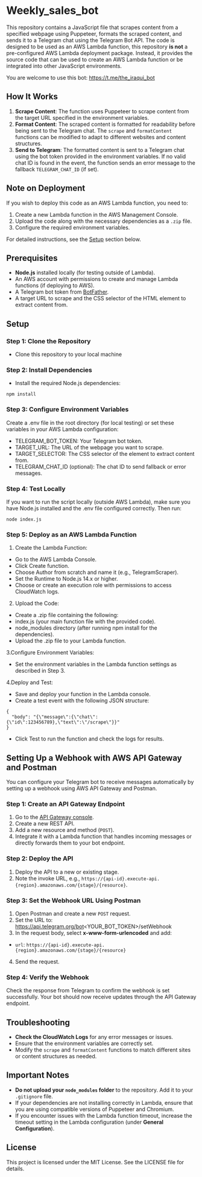 # Weekly_sales_bot
This repository contains a JavaScript file that scrapes content from a specified webpage using Puppeteer, formats the scraped content, and sends it to a Telegram chat using the Telegram Bot API. The code is designed to be used as an AWS Lambda function, this repository **is not** a pre-configured AWS Lambda deployment package. Instead, it provides the source code that can be used to create an AWS Lambda function or be integrated into other JavaScript environments.

You are welcome to use this bot: https://t.me/the_iraqui_bot
## How It Works

1. **Scrape Content**: The function uses Puppeteer to scrape content from the target URL specified in the environment variables.
2. **Format Content**: The scraped content is formatted for readability before being sent to the Telegram chat. The `scrape` and `formatContent` functions can be modified to adapt to different websites and content structures.
3. **Send to Telegram**: The formatted content is sent to a Telegram chat using the bot token provided in the environment variables. If no valid chat ID is found in the event, the function sends an error message to the fallback `TELEGRAM_CHAT_ID` (if set).


## Note on Deployment

If you wish to deploy this code as an AWS Lambda function, you need to:

1. Create a new Lambda function in the AWS Management Console.
2. Upload the code along with the necessary dependencies as a `.zip` file.
3. Configure the required environment variables.

For detailed instructions, see the [Setup](#setup) section below.

## Prerequisites

- **Node.js** installed locally (for testing outside of Lambda).
- An AWS account with permissions to create and manage Lambda functions (if deploying to AWS).
- A Telegram bot token from [BotFather](https://t.me/botfather).
- A target URL to scrape and the CSS selector of the HTML element to extract content from.

## Setup

### Step 1: Clone the Repository

- Clone this repository to your local machine

### Step 2: Install Dependencies

- Install the required Node.js dependencies:
```
npm install
```
### Step 3: Configure Environment Variables

Create a .env file in the root directory (for local testing) or set these variables in your AWS Lambda configuration:

- TELEGRAM_BOT_TOKEN: Your Telegram bot token.
- TARGET_URL: The URL of the webpage you want to scrape.
- TARGET_SELECTOR: The CSS selector of the element to extract content from.
- TELEGRAM_CHAT_ID (optional): The chat ID to send fallback or error messages.

### Step 4: Test Locally

If you want to run the script locally (outside AWS Lambda), make sure you have Node.js installed and the .env file configured correctly. Then run:
```
node index.js
```

### Step 5: Deploy as an AWS Lambda Function
1. Create the Lambda Function:
-  Go to the AWS Lambda Console.
-  Click Create function.
-  Choose Author from scratch and name it (e.g., TelegramScraper).
-  Set the Runtime to Node.js 14.x or higher.
-  Choose or create an execution role with permissions to access CloudWatch logs.

2. Upload the Code:
-  Create a .zip file containing the following:
  -  index.js (your main function file with the provided code).
  -  node_modules directory (after running npm install for the dependencies).
-  Upload the .zip file to your Lambda function.

3.Configure Environment Variables:
-  Set the environment variables in the Lambda function settings as described in Step 3.

4.Deploy and Test:
-  Save and deploy your function in the Lambda console.
-  Create a test event with the following JSON structure:

```
{
  "body": "{\"message\":{\"chat\":{\"id\":123456789},\"text\":\"/scrape\"}}"
}
```
- Click Test to run the function and check the logs for results.


## Setting Up a Webhook with AWS API Gateway and Postman

You can configure your Telegram bot to receive messages automatically by setting up a webhook using AWS API Gateway and Postman.

### Step 1: Create an API Gateway Endpoint
1. Go to the [API Gateway console](https://console.aws.amazon.com/apigateway).
2. Create a new REST API.
3. Add a new resource and method (`POST`).
4. Integrate it with a Lambda function that handles incoming messages or directly forwards them to your bot endpoint.

### Step 2: Deploy the API
1. Deploy the API to a new or existing stage.
2. Note the invoke URL, e.g., `https://{api-id}.execute-api.{region}.amazonaws.com/{stage}/{resource}`.

### Step 3: Set the Webhook URL Using Postman
1. Open Postman and create a new `POST` request.
2. Set the URL to: https://api.telegram.org/bot<YOUR_BOT_TOKEN>/setWebhook
3. In the request body, select **x-www-form-urlencoded** and add:
- `url`: `https://{api-id}.execute-api.{region}.amazonaws.com/{stage}/{resource}`
4. Send the request.

### Step 4: Verify the Webhook
Check the response from Telegram to confirm the webhook is set successfully. Your bot should now receive updates through the API Gateway endpoint.

## Troubleshooting

- **Check the CloudWatch Logs** for any error messages or issues.
- Ensure that the environment variables are correctly set.
- Modify the `scrape` and `formatContent` functions to match different sites or content structures as needed.

## Important Notes

- **Do not upload your `node_modules` folder** to the repository. Add it to your `.gitignore` file.
- If your dependencies are not installing correctly in Lambda, ensure that you are using compatible versions of Puppeteer and Chromium.
- If you encounter issues with the Lambda function timeout, increase the timeout setting in the Lambda configuration (under **General Configuration**).


## License
This project is licensed under the MIT License. See the LICENSE file for details.

